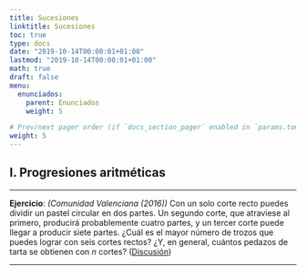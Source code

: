 ```yaml
---
title: Sucesiones
linktitle: Sucesiones
toc: true
type: docs
date: "2019-10-14T00:00:01+01:00"
lastmod: "2019-10-14T00:00:01+01:00"
math: true
draft: false
menu:
  enunciados:
    parent: Enunciados
    weight: 5

# Prev/next pager order (if `docs_section_pager` enabled in `params.toml`)
weight: 5
---
```


## I. Progresiones aritméticas

---

**Ejercicio**: *(Comunidad Valenciana (2016))* Con un solo corte recto puedes dividir un pastel circular en dos partes. Un segundo corte, que atraviese al primero, producirá probablemente cuatro partes, y un tercer corte puede llegar a producir siete partes. ¿Cuál es el mayor número de trozos que puedes lograr con seis cortes rectos? ¿Y, en general, cuántos pedazos de tarta se obtienen con $n$ cortes? ([Discusión](/2019/10/14/enunciados-propuestos-x/))

---
